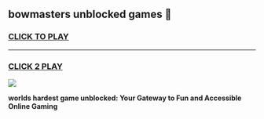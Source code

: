 
## bowmasters unblocked games 👋
<h3>
<a href="https://premium.freeplayer.one?title=bowmasters_unblocked_games&ref=13F">CLICK TO PLAY</a></h3>
<hr>

<h3>
<a href="https://premium.freeplayer.one?title=bowmasters_unblocked_games&ref=13F">CLICK 2 PLAY</a>
  
</h3>

<a href="https://premium.freeplayer.one?title=bowmasters_unblocked_games&ref=12F/"><img src="https://clearcache.store/games.png"></a>


**worlds hardest game unblocked: Your Gateway to Fun and Accessible Online Gaming**
